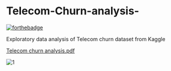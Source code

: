 # Telecom-Churn-analysis-
[![forthebadge](https://forthebadge.com/images/badges/powered-by-energy-drinks.svg)](https://forthebadge.com)


Exploratory data analysis of Telecom churn dataset from Kaggle

[Telecom churn analysis.pdf](https://github.com/RJose23/Telecom-Churn-analysis-/files/6988181/Telecom.churn.analysis.pdf)


 ![1](https://user-images.githubusercontent.com/75290844/129480072-5a30ed52-b07e-4847-a832-a9aaf00b8ae0.jpg)
